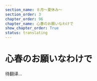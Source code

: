 ```yaml
---
section_name: ８月～夏休み～
section_order: 3
chapter_order: 96
chapter_name: 心春のお願いなわけで
show_chapter_order: True
status: translating
---
```


# 心春のお願いなわけで
待翻译...
